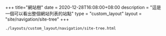 +++
title="網站樹"
date = 2020-12-28T16:08:00+08:00
description = "這是一個可以看出整個網站列表的站點"
type = "custom_layout"
layout = "site/navigation/site-tree"
+++


``./layouts/custom_layout/navigation/site-tree.html``
